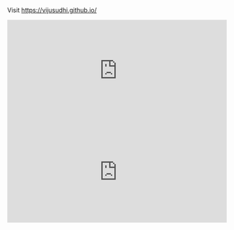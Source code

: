 Visit https://vijusudhi.github.io/

<iframe class="iframe1" src="https://open.spotify.com/embed-podcast/episode/4JmqPx9ijBuz2fkh3GpIKk" width="100%" height="232" frameborder="0" allowtransparency="true" allow="encrypted-media"></iframe>

<iframe class="iframe2" src="https://open.spotify.com/embed-podcast/episode/4JmqPx9ijBuz2fkh3GpIKk" width="100%" height="232" frameborder="0" allowtransparency="true" allow="encrypted-media"></iframe>